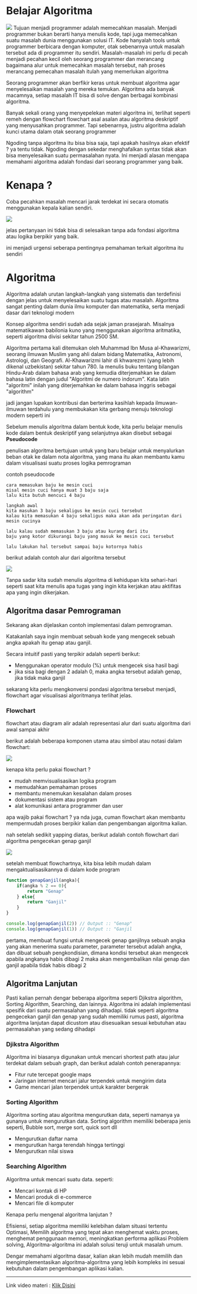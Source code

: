 # Belajar Algoritma
<img src="./asset/algoritma.png">
Tujuan menjadi programmer adalah memecahkan masalah. Menjadi programmer bukan berarti hanya menulis kode, tapi juga memecahkan suatu masalah dunia menggunakan solusi IT. Kode hanyalah tools untuk programmer berbicara dengan komputer, otak sebenarnya untuk masalah tersebut ada di programmer itu sendiri. Masalah-masalah ini perlu di pecah menjadi pecahan kecil oleh seorang programmer dan merancang bagaimana alur untuk memecahkan masalah tersebut, nah proses merancang pemecahan masalah itulah yang memerlukan algoritma

Seorang programmer akan berfikir keras untuk membuat algoritma agar menyelesaikan masalah yang mereka temukan. Algoritma ada banyak macamnya, setiap masalah IT bisa di solve dengan berbagai kombinasi algoritma. 

Banyak sekali orang yang menyepelekan materi algoritma ini, terlihat seperti remeh dengan flowchart flowchart asal asalan atau algoritma deskriptif yang menyusahkan programmer. Tapi sebenarnya, justru algoritma adalah kunci utama dalam otak seorang programmer

Ngoding tanpa algoritma itu bisa bisa saja, tapi apakah hasilnya akan efektif ? ya tentu tidak. Ngoding dengan sekedar menghafalkan syntax tidak akan bisa menyelesaikan suatu permasalahan nyata. Ini menjadi alasan mengapa memahami algoritma adalah fondasi dari seorang programmer yang baik.

# Kenapa ? 
Coba pecahkan masalah mencari jarak terdekat ini secara otomatis menggunakan kepala kalian sendiri. 

<img src="./asset/ShortestPath.png">

jelas pertanyaan ini tidak bisa di selesaikan tanpa ada fondasi algoritma atau logika berpikir yang baik.

ini menjadi urgensi seberapa pentingnya pemahaman terkait algoritma itu sendiri

# Algoritma
Algoritma adalah urutan langkah-langkah yang sistematis dan terdefinisi dengan jelas untuk menyelesaikan suatu tugas atau masalah. Algoritma sangat penting dalam dunia ilmu komputer dan matematika, serta menjadi dasar dari teknologi modern

Konsep algoritma sendiri sudah ada sejak jaman prasejarah. Misalnya matematikawan babilonia kuno yang menggunakan algoritma aritmatika, seperti algoritma divisi sekitar tahun 2500 SM. 

Algoritma pertama kali ditemukan oleh Muhammad Ibn Musa al-Khawarizmi, seorang ilmuwan Muslim yang ahli dalam bidang Matematika, Astronomi, Astrologi, dan Geografi. Al-Khawarizmi lahir di khwarezmi (yang lebih dikenal uzbekistan) sekitar tahun 780. Ia menulis buku tentang bilangan Hindu-Arab dalam bahasa arab yang kemudia diterjemahkan ke dalam bahasa latin dengan judul "Algoritmi de numero indorum". Kata latin "algoritmi" inilah yang diterjemahkan ke dalam bahasa inggris sebagai "algorithm"

jadi jangan lupakan kontribusi dan berterima kasihlah kepada ilmuwan-ilmuwan terdahulu yang membukakan kita gerbang menuju teknologi modern seperti ini 

Sebelum menulis algoritma dalam bentuk kode, kita perlu belajar menulis kode dalam bentuk deskriptif yang selanjutnya akan disebut sebagai <b>Pseudocode</b>

penulisan algoritma bertujuan untuk yang baru belajar untuk menyalurkan beban otak ke dalam nota algoritma, yang mana itu akan membantu kamu dalam visualisasi suatu proses logika pemrograman

contoh pseudocode

```
cara memasukan baju ke mesin cuci
misal mesin cuci hanya muat 3 baju saja
lalu kita butuh mencuci 4 baju

langkah awal
kita masukan 3 baju sekaligus ke mesin cuci tersebut
kalau kita memasukan 4 baju sekaligus maka akan ada peringatan dari mesin cucinya

lalu kalau sudah memasukan 3 baju atau kurang dari itu
baju yang kotor dikurangi baju yang masuk ke mesin cuci tersebut

lalu lakukan hal tersebut sampai baju kotornya habis
```

berikut adalah contoh alur dari algoritma tersebut 

<img src="./asset/flow.png">

Tanpa sadar kita sudah menulis algoritma di kehidupan kita sehari-hari seperti saat kita menulis apa tugas yang ingin kita kerjakan atau aktifitas apa yang ingin dikerjakan.

## Algoritma dasar Pemrograman
Sekarang akan dijelaskan contoh implementasi dalam pemrograman.

Katakanlah saya ingin membuat sebuah kode yang mengecek sebuah angka apakah itu genap atau ganjil. 

Secara intuitif pasti yang terpikir adalah seperti berikut: 
- Menggunakan operator modulo (%) untuk mengecek sisa hasil bagi
- jika sisa bagi dengan 2 adalah 0, maka angka tersebut adalah genap, jika tidak maka ganjil 

sekarang kita perlu mengkonversi pondasi algoritma tersebut menjadi, flowchart agar visualisasi algoritmanya terlihat jelas.

### Flowchart 
flowchart atau diagram alir adalah representasi alur dari suatu algoritma dari awal sampai akhir 

berikut adalah beberapa komponen utama atau simbol atau notasi dalam flowchart:

<img src="./asset/simboldasar.jpg">

kenapa kita perlu pakai flowchart ? 
- mudah memvisualisasikan logika program
- memudahkan pemahaman proses
- membantu menemukan kesalahan dalam proses
- dokumentasi sistem atau program
- alat komunikasi antara programmer dan user

apa wajib pakai flowchart ? ya nda juga, cuman flowchart akan membantu mempermudah proses berpikir kalian dan pengembangan algoritma kalian.

nah setelah sedikit yapping diatas, berikut adalah contoh flowchart dari algoritma pengecekan genap ganjil 

<img src="./asset/flowgenap.drawio.png">

setelah membuat flowchartnya, kita bisa lebih mudah dalam mengaktualisasikannya di dalam kode program

``` javascript
function genapGanjil(angka){
    if(angka % 2 == 0){
        return "Genap"
    } else{
        return "Ganjil"
    }
}

console.log(genapGanjil(2)) // Output :: "Genap"
console.log(genapGanjil(1)) // Output :: "Ganjil

```

pertama, membuat fungsi untuk mengecek genap ganjilnya sebuah angka yang akan menerima suatu parameter, parameter tersebut adalah angka, dan dibuat sebuah pengkondisian, dimana kondisi tersebut akan mengecek apabila angkanya habis dibagi 2 maka akan mengembalikan nilai genap dan ganjil apabila tidak habis dibagi 2 


## Algoritma Lanjutan
Pasti kalian pernah dengar beberapa algoritma seperti Djikstra algorithm, Sorting Algorithm, Searching, dan lainnya. Algoritma ini adalah implementasi spesifik dari suatu permasalahan yang dihadapi. tidak seperti algoritma pengecekan ganjil dan genap yang sudah memiliki rumus pasti, algoritma algoritma lanjutan dapat dicustom atau disesuaikan sesuai kebutuhan atau permasalahan yang sedang dihadapi

### Djikstra Algorithm 
Algoritma ini biasanya digunakan untuk mencari shortest path atau jalur terdekat dalam sebuah graph, dan berikut adalah contoh penerapannya: 
- Fitur rute tercepat google maps
- Jaringan internet mencari jalur terpendek untuk mengirim data
- Game mencari jalan terpendek untuk karakter bergerak
### Sorting Algorithm
Algoritma sorting atau algoritma mengurutkan data, seperti namanya ya gunanya untuk mengurutkan data. Sorting algorithm memiliki beberapa jenis seperti, Bubble sort, merge sort, quick sort dll 
- Mengurutkan daftar nama
- mengurutkan harga terendah hingga tertinggi
- Mengurutkan nilai siswa

### Searching Algorithm 
Algoritma untuk mencari suatu data.
seperti: 
- Mencari kontak di HP
- Mencari produk di e-commerce
- Mencari file di komputer

Kenapa perlu mengenal algoritma lanjutan ? 

Efisiensi, setiap algoritma memiliki kelebihan dalam situasi tertentu
Optimasi, Memilih algoritma yang tepat akan menghemat waktu proses, menghemat penggunaan memori, meningkatkan performa aplikasi
Problem solving, Algoritma-algoritma ini adalah solusi teruji untuk masalah umum.

Dengar memahami algoritma dasar, kalian akan lebih mudah memilih dan mengimplementasikan algoritma-algoritma yang lebih kompleks ini sesuai kebutuhan dalam pengembangan aplikasi kalian. 

---
Link video materi : <a href="https://drive.google.com/file/d/1seEWLvRdtxaZkUNbvQMo5Pulk1xbOLhS/view?usp=drive_link"> Klik Disini </a>
